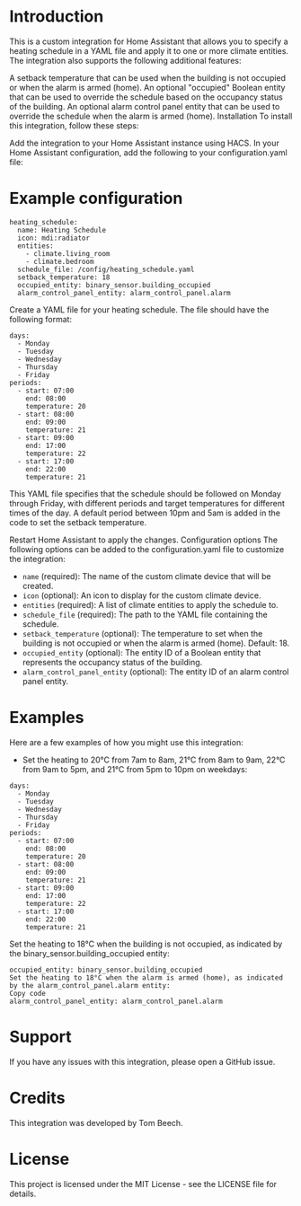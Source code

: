 # Introduction
This is a custom integration for Home Assistant that allows you to specify a heating schedule in a YAML file and apply it to one or more climate entities. The integration also supports the following additional features:

A setback temperature that can be used when the building is not occupied or when the alarm is armed (home).
An optional "occupied" Boolean entity that can be used to override the schedule based on the occupancy status of the building.
An optional alarm control panel entity that can be used to override the schedule when the alarm is armed (home).
Installation
To install this integration, follow these steps:

Add the integration to your Home Assistant instance using HACS.
In your Home Assistant configuration, add the following to your configuration.yaml file:

# Example configuration
```
heating_schedule:
  name: Heating Schedule
  icon: mdi:radiator
  entities:
    - climate.living_room
    - climate.bedroom
  schedule_file: /config/heating_schedule.yaml
  setback_temperature: 18
  occupied_entity: binary_sensor.building_occupied
  alarm_control_panel_entity: alarm_control_panel.alarm
  ```
Create a YAML file for your heating schedule. The file should have the following format:

```
days:
  - Monday
  - Tuesday
  - Wednesday
  - Thursday
  - Friday
periods:
  - start: 07:00
    end: 08:00
    temperature: 20
  - start: 08:00
    end: 09:00
    temperature: 21
  - start: 09:00
    end: 17:00
    temperature: 22
  - start: 17:00
    end: 22:00
    temperature: 21
```
This YAML file specifies that the schedule should be followed on Monday through Friday, with different periods and target temperatures for different times of the day. A default period between 10pm and 5am is added in the code to set the setback temperature.

Restart Home Assistant to apply the changes.
Configuration options
The following options can be added to the configuration.yaml file to customize the integration:

- `name` (required): The name of the custom climate device that will be created.
- `icon` (optional): An icon to display for the custom climate device.
- `entities` (required): A list of climate entities to apply the schedule to.
- `schedule_file` (required): The path to the YAML file containing the schedule.
- `setback_temperature` (optional): The temperature to set when the building is not occupied or when the alarm is armed (home). Default: 18.
- `occupied_entity` (optional): The entity ID of a Boolean entity that represents the occupancy status of the building.
- `alarm_control_panel_entity` (optional): The entity ID of an alarm control panel entity.

# Examples
Here are a few examples of how you might use this integration:
- Set the heating to 20°C from 7am to 8am, 21°C from 8am to 9am, 22°C from 9am to 5pm, and 21°C from 5pm to 10pm on weekdays:

```
days:
  - Monday
  - Tuesday
  - Wednesday
  - Thursday
  - Friday
periods:
  - start: 07:00
    end: 08:00
    temperature: 20
  - start: 08:00
    end: 09:00
    temperature: 21
  - start: 09:00
    end: 17:00
    temperature: 22
  - start: 17:00
    end: 22:00
    temperature: 21
```
Set the heating to 18°C when the building is not occupied, as indicated by the binary_sensor.building_occupied entity:
```
occupied_entity: binary_sensor.building_occupied
Set the heating to 18°C when the alarm is armed (home), as indicated by the alarm_control_panel.alarm entity:
Copy code
alarm_control_panel_entity: alarm_control_panel.alarm
```
# Support
If you have any issues with this integration, please open a GitHub issue.

# Credits
This integration was developed by Tom Beech.
# License
This project is licensed under the MIT License - see the LICENSE file for details.
